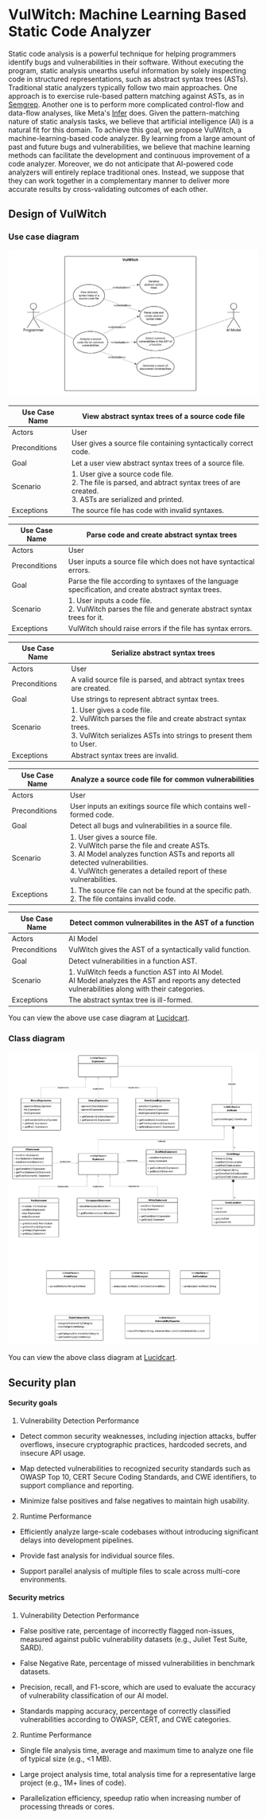 # VulWitch: Machine Learning Based Static Code Analyzer

Static code analysis is a powerful technique for helping programmers identify
bugs and vulnerabilities in their software. Without executing the program,
static analysis unearths useful information by solely inspecting code in
structured representations, such as abstract syntax trees (ASTs). Traditional
static analyzers typically follow two main approaches. One approach is to
exercise rule-based pattern matching against ASTs, as in [Semgrep][semgrep].
Another one is to perform more complicated control-flow and data-flow analyses,
like Meta's [Infer][meta infer] does. Given the pattern-matching nature of
static analysis tasks, we believe that artificial intelligence (AI) is a natural
fit for this domain. To achieve this goal, we propose VulWitch, a
machine-learning-based code analyzer. By learning from a large amount of past
and future bugs and vulnerabilities, we believe that machine learning methods
can facilitate the development and continuous improvement of a code analyzer.
Moreover, we do not anticipate that AI-powered code analyzers will entirely
replace traditional ones. Instead, we suppose that they can work together in a
complementary manner to deliver more accurate results by cross-validating
outcomes of each other.

## Design of VulWitch

### Use case diagram

![Use case diagram](/doc/img/VulWitch_Use_Cases.jpeg)

| Use Case Name | View abstract syntax trees of a source code file |
| ------------- | ------------------------------------------------ |
| Actors        | User |
| Preconditions | User gives a source file containing syntactically correct code. |
| Goal          | Let a user view abstract syntax trees of a source file. |
| Scenario      | 1. User give a source code file. <br> 2. The file is parsed, and abtract syntax trees of are created. <br> 3. ASTs are serialized and printed. |
| Exceptions    | The source file has code with invalid syntaxes. |

| Use Case Name | Parse code and create abstract syntax trees |
| ------------- | ------------------------------------------- |
| Actors        | User |
| Preconditions | User inputs a source file which does not have syntactical errors. |
| Goal          | Parse the file according to syntaxes of the language specification, and create abstract syntax trees. |
| Scenario      | 1. User inputs a code file. <br> 2. VulWitch parses the file and generate abstract syntax trees for it. |
| Exceptions    | VulWitch should raise errors if the file has syntax errors. |

| Use Case Name | Serialize abstract syntax trees |
| ------------- | ------------------------------- |
| Actors        | User |
| Preconditions | A valid source file is parsed, and abtract syntax trees are created. |
| Goal          | Use strings to represent abtract syntax trees. |
| Scenario      | 1. User gives a code file. <br> 2. VulWitch parses the file and create abstract syntax trees. <br> 3. VulWitch serializes ASTs into strings to present them to User. |
| Exceptions    | Abstract syntax trees are invalid. |

| Use Case Name | Analyze a source code file for common vulnerabilities |
| ------------- | ----------------------------------------------------- |
| Actors        | User |
| Preconditions | User inputs an exitings source file which contains well-formed code. |
| Goal          | Detect all bugs and vulnerabilities in a source file. |
| Scenario      | 1. User gives a source file. <br> 2. VulWitch parse the file and create ASTs. <br> 3. AI Model analyzes function ASTs and reports all detected vulnerabilities. <br> 4. VulWitch generates a detailed report of these vulnerabilities. |
| Exceptions    | 1. The source file can not be found at the specific path. <br> 2. The file contains invalid code. |

| Use Case Name | Detect common vulnerabilites in the AST of a function |
| ------------- | ----------------------------------------------------- |
| Actors        | AI Model |
| Preconditions | VulWitch gives the AST of a syntactically valid function. |
| Goal          | Detect vulnerabilities in a function AST. |
| Scenario      | 1. VulWitch feeds a function AST into AI Model. <br> AI Model analyzes the AST and reports any detected vulnerabilities along with their categories.  |
| Exceptions    | The abstract syntax tree is ill-formed. |

You can view the above use case diagram at [Lucidcart](https://lucid.app/lucidchart/d8eb6231-b3fd-45bd-9ab9-d64b39817447/edit?viewport_loc=88%2C-239%2C1939%2C931%2C0_0&invitationId=inv_1ae287ae-0cdc-4c3c-ba2a-3939ef401224).

### Class diagram

![Class diagram](/doc/img/VulWitch_Class_Diagram.jpeg)

You can view the above class diagram at [Lucidcart](https://lucid.app/lucidchart/ec2b87ac-5dfa-4889-ab5c-39b24d891e78/edit?viewport_loc=-1218%2C392%2C2336%2C1122%2C0_0&invitationId=inv_86096d55-2e28-49cd-bc07-d5aadef3dc46).

## Security plan

#### Security goals

1. Vulnerability Detection Performance

- Detect common security weaknesses, including injection attacks,
buffer overflows, insecure cryptographic practices, hardcoded secrets, and
insecure API usage.

- Map detected vulnerabilities to recognized security standards such as OWASP
Top 10, CERT Secure Coding Standards, and CWE identifiers, to support compliance
and reporting.

- Minimize false positives and false negatives to maintain high usability.

2. Runtime Performance

- Efficiently analyze large-scale codebases without introducing significant
delays into development pipelines.

- Provide fast analysis for individual source files.

- Support parallel analysis of multiple files to scale across multi-core
environments.


#### Security metrics

1. Vulnerability Detection Performance

- False positive rate, percentage of incorrectly flagged non-issues, measured
against public vulnerability datasets (e.g., Juliet Test Suite, SARD).

- False Negative Rate, percentage of missed vulnerabilities in benchmark
datasets.

- Precision, recall, and F1-score, which are used to evaluate
the accuracy of vulnerability classification of our AI model.

- Standards mapping accuracy, percentage of correctly classified vulnerabilities
according to OWASP, CERT, and CWE categories.

2. Runtime Performance

- Single file analysis time, average and maximum time to analyze one file of
typical size (e.g., <1 MB).

- Large project analysis time, total analysis time for a representative large
project (e.g., 1M+ lines of code).

- Parallelization efficiency, speedup ratio when increasing number of processing
threads or cores.

[semgrep]: https://github.com/semgrep/semgrep
[meta infer]: https://github.com/facebook/infer
